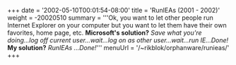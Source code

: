 +++
date = '2002-05-10T00:01:54-08:00'
title = 'RunIEAs (2001 - 2002)'
weight = -20020510
summary = '''Ok, you want to let other people run Internet Explorer on your computer but you want to let them have their own favorites, home page, etc. **Microsoft's solution?** *Save what you're doing...log off current user...wait...log on as other user...wait...run IE...Done!* **My solution?** *RunIEAs <other user>...Done!*'''
menuUrl = '/~rikblok/orphanware/runieas/'
+++
